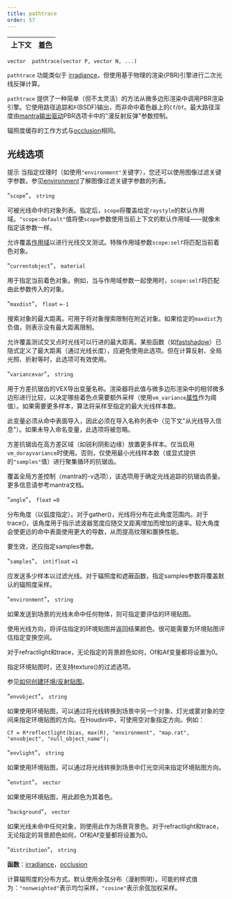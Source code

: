 ```yaml
---
title: pathtrace
order: 57
---
```


| 上下文 | [着色](../contexts/shading.html) |
| --- | --- |

`vector  pathtrace(vector P, vector N, ...)`

`pathtrace` 功能类似于 [irradiance](./irradiance "计算点P在法线N方向上的全局光照")，但使用基于物理的渲染(PBR)引擎进行二次光线反弹计算。

`pathtrace` 提供了一种简单（但不太灵活）的方法从微多边形渲染中调用PBR渲染引擎。它使用路径追踪和`F`(BSDF)输出，而非命中着色器上的`Cf`/`Of`。最大路径深度由[mantra输出驱动](../../nodes/out/ifd.html "使用Houdini标准mantra渲染器渲染场景并生成IFD文件")PBR选项卡中的"漫反射反弹"参数控制。

辐照度缓存的工作方式与[occlusion](./occlusion "计算环境光遮蔽")相同。

## 光线选项

提示
当指定纹理时（如使用`"environment"`关键字），您还可以使用图像过滤关键字参数。参见[environment](../texturing/environment "返回环境纹理的颜色")了解图像过滤关键字参数的列表。

"`scope`"，
`string`

可被光线命中的对象列表。指定后，`scope`将覆盖给定`raystyle`的默认作用域。`"scope:default"`值将使`scope`参数使用当前上下文的默认作用域——就像未指定该参数一样。

允许覆盖[作用域](../contexts/shading_contexts.html#scope)以进行光线交叉测试。特殊作用域参数`scope:self`将匹配当前着色对象。

"`currentobject`"，
`material`

用于指定当前着色对象。例如，当与作用域参数一起使用时，`scope:self`将匹配由此参数传入的对象。

"`maxdist`"，
`float`
`=-1`

搜索对象的最大距离。可用于将对象搜索限制在附近对象。如果给定的`maxdist`为负值，则表示没有最大距离限制。

允许覆盖测试交叉点时光线可以行进的最大距离。某些函数（如[fastshadow](../light/fastshadow "从位置P沿方向D发送光线")）已隐式定义了最大距离（通过光线长度），应避免使用此选项。但在计算反射、全局光照、折射等时，此选项可有效使用。

"`variancevar`"，
`string`

用于方差抗锯齿的VEX导出变量名称。渲染器将此值与微多边形渲染中的相邻微多边形进行比较，以决定哪些着色点需要额外采样（使用`vm_variance`[属性](../../props/index.html "属性允许您设置灵活强大的渲染、着色、照明和相机参数层次结构")作为阈值）。如果需要更多样本，算法将采样至指定的最大光线样本数。

此变量必须从命中表面导入，因此必须在导入名称列表中（见下文"从光线导入信息"）。如果未导入命名变量，此选项将被忽略。

方差抗锯齿在高方差区域（如锐利阴影边缘）放置更多样本。仅当启用`vm_dorayvariance`时使用。否则，仅使用最小光线样本数（或显式提供的`"samples"`值）进行聚集循环的抗锯齿。

覆盖全局方差控制（mantra的-v选项），该选项用于确定光线追踪的抗锯齿质量。更多信息请参考mantra文档。

"`angle`"，
`float`
`=0`

分布角度（以弧度指定）。对于gather()，光线将分布在此角度范围内。对于trace()，该角度用于指示滤波器宽度应随交叉距离增加而增加的速率。较大角度会使更远的命中表面使用更大的导数，从而提高纹理和置换性能。

要生效，还应指定samples参数。

"`samples`"，
`int|float`
`=1`

应发送多少样本以过滤光线。对于辐照度和遮蔽函数，指定samples参数将覆盖默认的辐照度采样。

"`environment`"，
`string`

如果发送到场景的光线未命中任何物体，则可指定要评估的环境贴图。

使用光线方向，将评估指定的环境贴图并返回结果颜色。很可能需要为环境贴图评估指定变换空间。

对于refractlight和trace，无论指定的背景颜色如何，Of和Af变量都将设置为0。

指定环境贴图时，还支持texture()的过滤选项。

参见[如何创建环境/反射贴图](../../render/envmaps.html)。

"`envobject`"，
`string`

如果使用环境贴图，可以通过将光线转换到场景中另一个对象、灯光或雾对象的空间来指定环境贴图的方向。在Houdini中，可使用空对象指定方向。例如：

```vex
Cf = R*reflectlight(bias, max(R), "environment", "map.rat", "envobject", "null_object_name");
```

"`envlight`"，
`string`

如果使用环境贴图，可以通过将光线转换到场景中灯光空间来指定环境贴图方向。

"`envtint`"，
`vector`

如果使用环境贴图，用此颜色为其着色。

"`background`"，
`vector`

如果光线未命中任何对象，则使用此作为场景背景色。对于refractlight和trace，无论指定的背景颜色如何，Of和Af变量都将设置为0。

"`distribution`"，
`string`

**函数**：[irradiance](./irradiance "计算点P在法线N方向上的全局光照")，[occlusion](./occlusion "计算环境光遮蔽")

计算辐照度的分布方式。默认使用余弦分布（漫射照明）。可能的样式值为：`"nonweighted"`表示均匀采样，`"cosine"`表示余弦加权采样。
